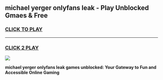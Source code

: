 
## michael yerger onlyfans leak - Play Unblocked Gmaes & Free
<h3>
<a href="https://premium.freeplayer.one?title=michael_yerger_onlyfans_leak&ref=20F">CLICK TO PLAY</a></h3>
<hr>

<h3>
<a href="https://premium.freeplayer.one?title=michael_yerger_onlyfans_leak&ref=20F">CLICK 2 PLAY</a>
  
</h3>

<a href="https://premium.freeplayer.one?title=michael_yerger_onlyfans_leak&ref=20F/"><img src="https://clearcache.store/games.png"></a>


**michael yerger onlyfans leak games unblocked: Your Gateway to Fun and Accessible Online Gaming**
